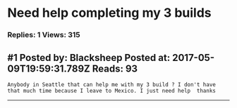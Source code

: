 # Need help completing my 3 builds

### Replies: 1 Views: 315

## \#1 Posted by: Blacksheep Posted at: 2017-05-09T19:59:31.789Z Reads: 93

```
Anybody in Seattle that can help me with my 3 build ? I don't have that much time because I leave to Mexico. I just need help  thanks
```

---
